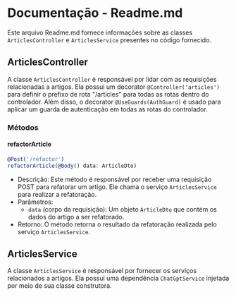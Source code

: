 # Documentação - Readme.md

Este arquivo Readme.md fornece informações sobre as classes `ArticlesController` e `ArticlesService` presentes no código fornecido.

## ArticlesController

A classe `ArticlesController` é responsável por lidar com as requisições relacionadas a artigos. Ela possui um decorator `@Controller('articles')` para definir o prefixo de rota "/articles" para todas as rotas dentro do controlador. Além disso, o decorator `@UseGuards(AuthGuard)` é usado para aplicar um guarda de autenticação em todas as rotas do controlador.

### Métodos

#### refactorArticle

```typescript
@Post('/refactor')
refactorArticle(@Body() data: ArticleDto)
```

- Descrição: Este método é responsável por receber uma requisição POST para refatorar um artigo. Ele chama o serviço `ArticlesService` para realizar a refatoração.
- Parâmetros:
  - `data` (corpo da requisição): Um objeto `ArticleDto` que contém os dados do artigo a ser refatorado.
- Retorno: O método retorna o resultado da refatoração realizada pelo serviço `ArticlesService`.

## ArticlesService

A classe `ArticlesService` é responsável por fornecer os serviços relacionados a artigos. Ela possui uma dependência `ChatGptService` injetada por meio de sua classe construtora.

